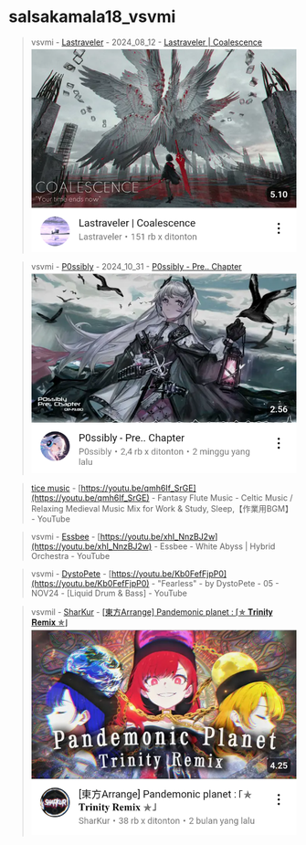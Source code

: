 # salsakamala18_vsvmi
> vsvmi - [Lastraveler](https://m.youtube.com/@Lastraveler) - 2024_08_12 - [Lastraveler | Coalescence](https://youtu.be/bO5AXrp59CQ) <img src="media/bO5AXrp59CQ/Screenshot_2024-11-17-14-17-32-45.png">


> vsvmi - [P0ssibly](https://m.youtube.com/@PossiblyDoingThings) - 2024_10_31 - [P0ssibly - Pre.. Chapter](https://youtu.be/8dXRZ7-WQMc) <img src="media/8dXRZ7-WQMc/Screenshot_2024-11-17-14-05-20-79.png">

> [tice music](https://m.youtube.com/@ticemusic484) - [https://youtu.be/qmh6If_SrGE](https://youtu.be/qmh6If_SrGE) - Fantasy Flute Music - Celtic Music / Relaxing Medieval Music Mix for Work & Study, Sleep,【作業用BGM】 - YouTube


> vsvmi - [Essbee](https://m.youtube.com/@Essbee1203) - [https://youtu.be/xhI_NnzBJ2w](https://youtu.be/xhI_NnzBJ2w) - Essbee - White Abyss | Hybrid Orchestra - YouTube


> vsvmi - [DystoPete](https://m.youtube.com/@DystoPete) - [https://youtu.be/Kb0FefFjpP0](https://youtu.be/Kb0FefFjpP0) - "Fearless" - by DystoPete - 05 - NOV24 - [Liquid Drum & Bass] - YouTube


> vsvmil - [SharKur](https://m.youtube.com/@v.sharkur8813) - [[東方Arrange] Pandemonic planet : ⌈✯ 𝐓𝐫𝐢𝐧𝐢𝐭𝐲 𝐑𝐞𝐦𝐢𝐱 ✯⌋](https://youtu.be/xLRrFKZqV2k) <img src="media/xLRrFKZqV2k/Screenshot_2024-11-17-15-29-05-93.png">
